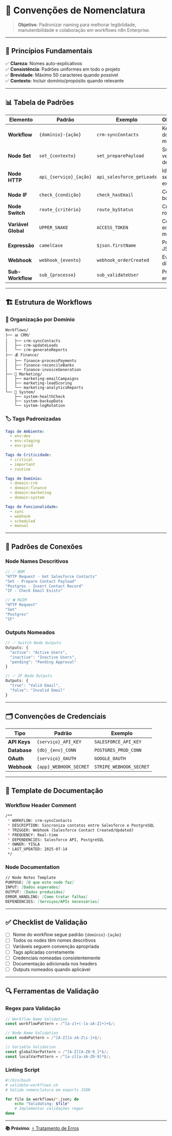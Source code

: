 # 📝 Convenções de Nomenclatura

> **Objetivo**: Padronizar naming para melhorar legibilidade, manutenibilidade e colaboração em workflows n8n Enterprise.

---

## 🎯 **Princípios Fundamentais**

✅ **Clareza**: Nomes auto-explicativos  
✅ **Consistência**: Padrões uniformes em todo o projeto  
✅ **Brevidade**: Máximo 50 caracteres quando possível  
✅ **Contexto**: Incluir domínio/propósito quando relevante  

---

## 📊 **Tabela de Padrões**

| **Elemento** | **Padrão** | **Exemplo** | **Observações** |
|--------------|------------|-------------|----------------|
| **Workflow** | `{domínio}-{ação}` | `crm-syncContacts` | Kebab-case, domínio em minúsculo |
| **Node Set** | `set_{contexto}` | `set_preparePayload` | Snake_case, verbo descritivo |
| **Node HTTP** | `api_{serviço}_{ação}` | `api_salesforce_getLeads` | Identificar serviço externo |
| **Node IF** | `check_{condição}` | `check_hasEmail` | Condição boolean clara |
| **Node Switch** | `route_{critério}` | `route_byStatus` | Critério de roteamento |
| **Variável Global** | `UPPER_SNAKE` | `ACCESS_TOKEN` | Constantes em maiúsculo |
| **Expressão** | `camelCase` | `$json.firstName` | Propriedades JSON |
| **Webhook** | `webhook_{evento}` | `webhook_orderCreated` | Evento disparador |
| **Sub-Workflow** | `sub_{processo}` | `sub_validateUser` | Processo encapsulado |

---

## 🏗️ **Estrutura de Workflows**

### **📁 Organização por Domínio**
```text
Workflows/
├── 📊 CRM/
│   ├── crm-syncContacts
│   ├── crm-updateLeads
│   └── crm-generateReports
├── 💰 Finance/
│   ├── finance-processPayments
│   ├── finance-reconcileBanks
│   └── finance-invoiceGeneration
├── 📧 Marketing/
│   ├── marketing-emailCampaigns
│   ├── marketing-leadScoring
│   └── marketing-analyticsReports
└── 🔧 System/
    ├── system-healthCheck
    ├── system-backupData
    └── system-logRotation
```

### **🏷️ Tags Padronizadas**
```yaml
Tags de Ambiente:
  - env:dev
  - env:staging
  - env:prod

Tags de Criticidade:
  - critical
  - important
  - routine

Tags de Domínio:
  - domain:crm
  - domain:finance
  - domain:marketing
  - domain:system

Tags de Funcionalidade:
  - sync
  - webhook
  - scheduled
  - manual
```

---

## 🔗 **Padrões de Conexões**

### **Node Names Descritivos**
```javascript
// ✅ BOM
"HTTP Request - Get Salesforce Contacts"
"Set - Prepare Contact Payload"
"Postgres - Insert Contact Record"
"IF - Check Email Exists"

// ❌ RUIM
"HTTP Request"
"Set"
"Postgres"
"IF"
```

### **Outputs Nomeados**
```javascript
// ✅ Switch Node Outputs
Outputs: {
  "active": "Active Users",
  "inactive": "Inactive Users",
  "pending": "Pending Approval"
}

// ✅ IF Node Outputs
Outputs: {
  "true": "Valid Email",
  "false": "Invalid Email"
}
```

---

## 🗂️ **Convenções de Credenciais**

| **Tipo** | **Padrão** | **Exemplo** |
|----------|------------|-------------|
| **API Keys** | `{serviço}_API_KEY` | `SALESFORCE_API_KEY` |
| **Database** | `{db}_{env}_CONN` | `POSTGRES_PROD_CONN` |
| **OAuth** | `{serviço}_OAUTH` | `GOOGLE_OAUTH` |
| **Webhook** | `{app}_WEBHOOK_SECRET` | `STRIPE_WEBHOOK_SECRET` |

---

## 📝 **Template de Documentação**

### **Workflow Header Comment**
```markdown
/**
 * WORKFLOW: crm-syncContacts
 * DESCRIPTION: Sincroniza contatos entre Salesforce e PostgreSQL
 * TRIGGER: Webhook (Salesforce Contact Created/Updated)
 * FREQUENCY: Real-time
 * DEPENDENCIES: Salesforce API, PostgreSQL
 * OWNER: YISLA
 * LAST_UPDATED: 2025-07-14
 */
```

### **Node Documentation**
```markdown
// Node Notes Template
PURPOSE: [O que este node faz]
INPUT: [Dados esperados]
OUTPUT: [Dados produzidos]
ERROR_HANDLING: [Como tratar falhas]
DEPENDENCIES: [Serviços/APIs necessários]
```

---

## ✅ **Checklist de Validação**

- [ ] Nome do workflow segue padrão `{domínio}-{ação}`
- [ ] Todos os nodes têm nomes descritivos
- [ ] Variáveis seguem convenção apropriada
- [ ] Tags aplicadas corretamente
- [ ] Credenciais nomeadas consistentemente
- [ ] Documentação adicionada nos headers
- [ ] Outputs nomeados quando aplicável

---

## 🔍 **Ferramentas de Validação**

### **Regex para Validação**
```javascript
// Workflow Name Validation
const workflowPattern = /^[a-z]+(-[a-zA-Z]+)+$/;

// Node Name Validation
const nodePattern = /^[A-Z][a-zA-Z\s-]+$/;

// Variable Validation
const globalVarPattern = /^[A-Z][A-Z0-9_]*$/;
const localVarPattern = /^[a-z][a-zA-Z0-9]*$/;
```

### **Linting Script**
```bash
#!/bin/bash
# validate-workflows.sh
# Valida nomenclatura em exports JSON

for file in workflows/*.json; do
    echo "Validating: $file"
    # Implementar validações regex
done
```

---

**📚 Próximo**: [⚡ Tratamento de Erros](./error_handling.md)